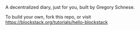A decentralized diary, just for you, built by Gregory Schnese. 

To build your own, fork this repo, or visit https://blockstack.org/tutorials/hello-blockstack